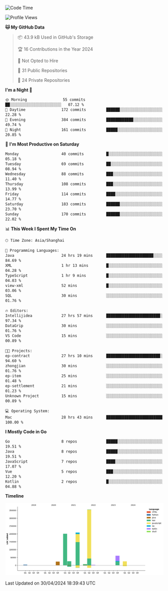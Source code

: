 <!--START_SECTION:waka-->
![Code Time](http://img.shields.io/badge/Code%20Time-2%2C339%20hrs%2058%20mins-blue)

![Profile Views](http://img.shields.io/badge/Profile%20Views-1-blue)

**🐱 My GitHub Data** 

> 📦 43.9 kB Used in GitHub's Storage 
 > 
> 🏆 16 Contributions in the Year 2024
 > 
> 🚫 Not Opted to Hire
 > 
> 📜 31 Public Repositories 
 > 
> 🔑 24 Private Repositories 
 > 
**I'm a Night 🦉** 

```text
🌞 Morning                55 commits          ██░░░░░░░░░░░░░░░░░░░░░░░   07.12 % 
🌆 Daytime                172 commits         ██████░░░░░░░░░░░░░░░░░░░   22.28 % 
🌃 Evening                384 commits         ████████████░░░░░░░░░░░░░   49.74 % 
🌙 Night                  161 commits         █████░░░░░░░░░░░░░░░░░░░░   20.85 % 
```
📅 **I'm Most Productive on Saturday** 

```text
Monday                   40 commits          █░░░░░░░░░░░░░░░░░░░░░░░░   05.18 % 
Tuesday                  69 commits          ██░░░░░░░░░░░░░░░░░░░░░░░   08.94 % 
Wednesday                88 commits          ███░░░░░░░░░░░░░░░░░░░░░░   11.40 % 
Thursday                 108 commits         ███░░░░░░░░░░░░░░░░░░░░░░   13.99 % 
Friday                   114 commits         ████░░░░░░░░░░░░░░░░░░░░░   14.77 % 
Saturday                 183 commits         ██████░░░░░░░░░░░░░░░░░░░   23.70 % 
Sunday                   170 commits         ██████░░░░░░░░░░░░░░░░░░░   22.02 % 
```


📊 **This Week I Spent My Time On** 

```text
🕑︎ Time Zone: Asia/Shanghai

💬 Programming Languages: 
Java                     24 hrs 19 mins      █████████████████████░░░░   84.69 % 
XML                      1 hr 13 mins        █░░░░░░░░░░░░░░░░░░░░░░░░   04.28 % 
TypeScript               1 hr 9 mins         █░░░░░░░░░░░░░░░░░░░░░░░░   04.03 % 
view-xml                 52 mins             █░░░░░░░░░░░░░░░░░░░░░░░░   03.06 % 
SQL                      30 mins             ░░░░░░░░░░░░░░░░░░░░░░░░░   01.76 % 

🔥 Editors: 
Intellijidea             27 hrs 57 mins      ████████████████████████░   97.34 % 
DataGrip                 30 mins             ░░░░░░░░░░░░░░░░░░░░░░░░░   01.76 % 
VS Code                  15 mins             ░░░░░░░░░░░░░░░░░░░░░░░░░   00.89 % 

🐱‍💻 Projects: 
ep-contract              27 hrs 10 mins      ████████████████████████░   94.60 % 
zhongjian                30 mins             ░░░░░░░░░░░░░░░░░░░░░░░░░   01.76 % 
ep-item                  25 mins             ░░░░░░░░░░░░░░░░░░░░░░░░░   01.48 % 
ep-settlement            21 mins             ░░░░░░░░░░░░░░░░░░░░░░░░░   01.23 % 
Unknown Project          15 mins             ░░░░░░░░░░░░░░░░░░░░░░░░░   00.89 % 

💻 Operating System: 
Mac                      28 hrs 43 mins      █████████████████████████   100.00 % 
```

**I Mostly Code in Go** 

```text
Go                       8 repos             █████░░░░░░░░░░░░░░░░░░░░   19.51 % 
Java                     8 repos             █████░░░░░░░░░░░░░░░░░░░░   19.51 % 
JavaScript               7 repos             ████░░░░░░░░░░░░░░░░░░░░░   17.07 % 
Vue                      5 repos             ███░░░░░░░░░░░░░░░░░░░░░░   12.20 % 
Kotlin                   2 repos             █░░░░░░░░░░░░░░░░░░░░░░░░   04.88 % 
```



**Timeline**

![Lines of Code chart](https://raw.githubusercontent.com/youtiaoguagua/youtiaoguagua/master/assets/bar_graph.png)


 Last Updated on 30/04/2024 18:39:43 UTC
<!--END_SECTION:waka-->